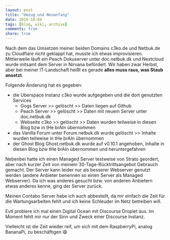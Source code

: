 ```yaml
---
layout: post
title: "Umzug und Neuanfang"
date: 2016-10-04
tags: [blog, wiki, archive]
comments: true
share: true
---
```


Nach dem das Umsetzen meiner beiden Domains c3ko.de und Netbuk.de zu Cloudflare nicht geklappt hat, musste ich etwas improvisieren. Mittlerweile läuft ein Peach Dokuserver unter doc.netbuk.dk und Nextcloud wurde mitsamt dem Server in Nirvana befördert. Wir haben zwar Herbst, aber bei meiner IT-Landschaft heißt es gerade **alles muss raus, was Staub ansetzt**.

Folgende Änderung hat es gegeben:

- die Uberspace Instanz c3ko wurde aufgegeben und die dort genutzten Services
    - Gogs Server >> gelöscht >> Daten liegen auf Github
    - Peach Server >> gelöscht >> Daten mit neuem Server unter doc.netbuk.dk
    - Webseite c3ko >> gelöscht >> Daten wurden teilweise in diesen Blog bzw in tHe brAIn übernommen
- das Vanilla Forum unter Forum.netbuk.dk wurde gelöscht >> Inhalte wurden teilweise in tHe brAIn übernommen
- der Ghost Blog Ghost.netbuk.dk wurde auf v0.10.1 angehoben, Inhalte in diesen Blog bzw tHe brAIn übernommen und heruntergefahren

Nebenbei hatte ich einen Managed Server testweise von Strato geordert, aber nach kurzer Zeit von meinem 30-Tage-Rücktrittsangebot Gebrauch gemacht. Der Server kann leider nur als besserer Webserver genutzt werden (andere Anbieter benennen so einen Server als Managed Webserver). Da ich was anderes gesucht bzw. von anderen Anbietern etwas anderes kenne, ging der Server zurück.

Meinen Contabo Server habe ich auch abbestellt, da mir einfach die Zeit für die Wartungsarbeiten fehlt und ich keine Schleuder im Netz betreiben will.

Evtl probiere ich mal einen Digital Ocean mit Discourse Droplet aus. Im Moment fehlt mir nur der Sinn und Zweck einer Discourse Instanz. 

Vielleicht ist die Zeit wieder reif, um sich mit dem RaspberryPi, analog BananaPi, zu beschäftigen :smile: